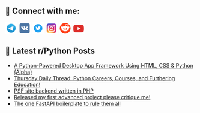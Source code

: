 ## 🔎 Connect with me:
[<img src="https://github.com/bullbesh/bullbesh/blob/main/images/Telegram.png" width="32" height="32" />](https://t.me/bullbesh)
[<img src="https://github.com/bullbesh/bullbesh/blob/main/images/VK.png" width="32" height="32" />](https://vk.com/bullbesh)
[<img src="https://github.com/bullbesh/bullbesh/blob/main/images/Twitter.png" width="32" height="32" />](https://twitter.com/bullbesh1)
[<img src="https://github.com/bullbesh/bullbesh/blob/main/images/Instagram.png" width="32" height="32" />](https://www.instagram.com/bullbesh)
[<img src="https://github.com/bullbesh/bullbesh/blob/main/images/Reddit.png" width="32" height="32" />](https://www.reddit.com/user/bullbesh)
[<img src="https://github.com/bullbesh/bullbesh/blob/main/images/YouTube.png" width="32" height="32" />](https://www.youtube.com/channel/UCtfjRs6uzgq5mfm8S06WTcg)

## 📕 Latest r/Python Posts
<!-- BLOG-POST-LIST:START -->
- [A Python-Powered Desktop App Framework Using HTML, CSS &amp; Python &lpar;Alpha&rpar;](https://www.reddit.com/r/Python/comments/1lqi4xa/a_pythonpowered_desktop_app_framework_using_html/)
- [Thursday Daily Thread: Python Careers, Courses, and Furthering Education!](https://www.reddit.com/r/Python/comments/1lqbbv9/thursday_daily_thread_python_careers_courses_and/)
- [PSF site backend written in PHP](https://www.reddit.com/r/Python/comments/1lq8gh7/psf_site_backend_written_in_php/)
- [Released my first advanced project please critique me!](https://www.reddit.com/r/Python/comments/1lq88of/released_my_first_advanced_project_please/)
- [The one FastAPI boilerplate to rule them all](https://www.reddit.com/r/Python/comments/1lq5ccm/the_one_fastapi_boilerplate_to_rule_them_all/)
<!-- BLOG-POST-LIST:END -->
